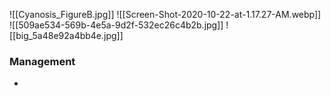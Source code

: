 ![[Cyanosis_FigureB.jpg]]
![[Screen-Shot-2020-10-22-at-1.17.27-AM.webp]]
![[509ae534-569b-4e5a-9d2f-532ec26c4b2b.jpg]]
![[big_5a48e92a4bb4e.jpg]]

### Management
- 